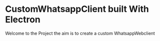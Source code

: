 # CustomWhatsappClient built With Electron

Welcome to the Project
the aim is to create a custom WhatsappWebclient
